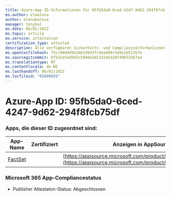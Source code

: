```yaml
---
title: Azure-App ID-Informationen für 95fb5da0-6ced-4247-9d62-294f8fcb75df
ms.author: elmalova
author: elenamalova
manager: tonybal
ms.date: 06/01/2022
ms.topic: article
ms.service: attestation
certification_type: attested
description: Alle verfügbaren Sicherheits- und Complianceinformationen für 95fb5da0-6ced-4247-9d62-294f8fcb75df.
ms.openlocfilehash: 75cc80ddd9a1b61d9d3fc9ea489c5d4e1b51357e
ms.sourcegitcommit: bf531e5ed502c5940a365322da320749873267a4
ms.translationtype: MT
ms.contentlocale: de-DE
ms.lasthandoff: 06/02/2022
ms.locfileid: "65849656"
---
```

# <a name="azure-app-id-95fb5da0-6ced-4247-9d62-294f8fcb75df"></a>Azure-App ID: 95fb5da0-6ced-4247-9d62-294f8fcb75df


### <a name="apps-associated-with-this-id"></a>Apps, die dieser ID zugeordnet sind:
| **App-Name** | **Zertifiziert** | **Anzeigen in AppSource** |
|--------------|---------------|-----------------------|
| [FactSet](../forward/WA200002146.md) |  | [https://appsource.microsoft.com/product/office/WA200002146](https://appsource.microsoft.com/product/office/WA200002146) |

### <a name="microsoft-365-app-compliance-status"></a>Microsoft 365 App-Compliancestatus
- Publisher Attestaton-Status: Abgeschlossen
